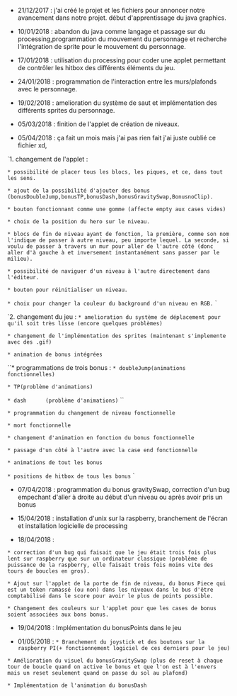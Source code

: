 * 21/12/2017 : j'ai créé le projet et les fichiers pour annoncer notre avancement dans notre projet. début d'apprentissage du java        graphics.

* 10/01/2018 : abandon du java comme langage et passage sur du processing,programmation du mouvement du personnage et recherche l'intégration de sprite pour le mouvement du personnage.

* 17/01/2018 : utilisation du processing pour coder une applet permettant de contrôler les hitbox des différents éléments du jeu.
* 24/01/2018 : programmation de l'interaction entre les murs/plafonds avec le personnage.

* 19/02/2018 : amelioration du système de saut et implémentation des différents sprites du personnage.
* 05/03/2018 : finition de l'applet de création de niveaux.

* 05/04/2018 : ça fait un mois mais j'ai pas rien fait j'ai juste oublié ce fichier xd,

`1. changement de l'applet :

``* possibilité de placer tous les blocs, les piques, et ce, dans tout les sens.``

``* ajout de la possibilité d'ajouter des bonus (bonusDoubleJump,bonusTP,bonusDash,bonusGravitySwap,BonusnoClip).``

``* bouton fonctionnant comme une gomme (affecte empty aux cases vides)``

``* choix de la position du hero sur le niveau.``

``* blocs de fin de niveau ayant de fonction, la première, comme son nom l'indique de passer à autre niveau, peu importe lequel. La seconde, si voulu de passer à travers un mur pour aller de l'autre côté (donc aller d'à gauche à et inversement instantanément sans passer par le milieu).``

``* possibilité de naviguer d'un niveau à l'autre directement dans l'éditeur.``

``* bouton pour réinitialiser un niveau.``

``* choix pour changer la couleur du background d'un niveau en RGB.``
`

`2. changement du jeu : 
``* amelioration du système de déplacement pour qu'il soit très lisse (encore quelques problèmes)``

``* changement de l'implémentation des sprites (maintenant s'implemente avec des .gif)``

``* animation de bonus intégrées``

``* programmations de trois bonus :
```* doubleJump(animations fonctionnelles)```

```* TP(problème d'animations)```

```* dash      (problème d'animations)```
``
                                    
``* programmation du changement de niveau fonctionnelle``

``* mort fonctionnelle``

``* changement d'animation en fonction du bonus fonctionnelle``

``* passage d'un côté à l'autre avec la case end fonctionnelle``

``* animations de tout les bonus``

``* positions de hitbox de tous les bonus``
`
                                 
                                 
 * 07/04/2018 : programmation du bonus gravitySwap, correction d'un bug empechant d'aller à droite au début d'un niveau ou après avoir pris un bonus
             
 * 15/04/2018 : installation d'unix sur la raspberry, branchement de l'écran et installation logicielle de processing
 
 * 18/04/2018 :
 
 `* correction d'un bug qui faisait que le jeu était trois fois plus lent sur raspberry que sur un ordinateur classique (problème de puissance de la raspberry, elle faisait trois fois moins vite des tours de boucles en gros).` 

`* Ajout sur l'applet de la porte de fin de niveau, du bonus Piece qui est un token ramassé (ou non) dans les niveaux dans le bus d'être comptabilisé dans le score pour avoir le plus de points possible.`
 
 `* Changement des couleurs sur l'applet pour que les cases de bonus soient associées aux bons bonus.`
 
* 19/04/2018 : Implémentation du bonusPoints dans le jeu

* 01/05/2018 : 
`* Branchement du joystick et des boutons sur la raspberry PI(+ fonctionnement logiciel de ces derniers pour le jeu)`

`* Amélioration du visuel du bonusGravitySwap (plus de reset à chaque tour de boucle quand on active le bonus et que l'on est à l'envers mais un reset seulement quand on passe du sol au plafond)`

`* Implémentation de l'animation du bonusDash`

